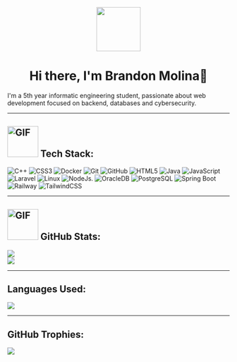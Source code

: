 <p align="center">
  <img src="https://media1.giphy.com/media/v1.Y2lkPTc5MGI3NjExaGc5bmxiMnh3NmlxbzduenkwaGV3OTV5MDd0ZjhxbGtqMmx3ZmZkOCZlcD12MV9pbnRlcm5hbF9naWZfYnlfaWQmY3Q9Zw/3oKIPnAiaMCws8nOsE/giphy.webp" width="100"/>
</p>
<h1 align="center"> Hi there, I'm Brandon Molina👋 </h1>
I'm a 5th year informatic engineering student, passionate about web development focused on backend, databases and cybersecurity. 

---

## <img src="https://media4.giphy.com/media/VDdh2wgmzsXAc7FCd7/giphy.gif?cid=ecf05e47o5vcvygpxdykimkg6a2sqtddsw75yj03eo1qf0zz&ep=v1_stickers_search&rid=giphy.gif&ct=s" alt="GIF" width="70"/> Tech Stack:
![C++](https://img.shields.io/badge/c%2B%2B-darkblue?style=for-the-badge&logo=c%2B%2B&logoColor=white)
![CSS3](https://img.shields.io/badge/CSS3-%231572B6.svg?style=for-the-badge&logo=css3&logoColor=white)
![Docker](https://img.shields.io/badge/Docker-FEFAE0?style=for-the-badge&logo=docker&logoSize=auto)
![Git](https://img.shields.io/badge/Git-%23F05033.svg?style=for-the-badge&logo=git&logoColor=white)
![GitHub](https://img.shields.io/badge/GitHub-%23121011.svg?style=for-the-badge&logo=github&logoColor=white)
![HTML5](https://img.shields.io/badge/HTML5-%23E34F26.svg?style=for-the-badge&logo=html5&logoColor=white)
![Java](https://img.shields.io/badge/java-brown?style=for-the-badge&logo=openjdk)
![JavaScript](https://img.shields.io/badge/JavaScript-%23323330.svg?style=for-the-badge&logo=javascript&logoColor=%23F7DF1E)
![Laravel](https://img.shields.io/badge/Laravel-white?style=for-the-badge&logo=Laravel)
![Linux](https://img.shields.io/badge/linux-E5E5E5?style=for-the-badge&logo=linux&logoColor=black&logoSize=auto)
![NodeJs](https://img.shields.io/badge/nodejs-gray?style=for-the-badge&logo=Node.js).
![OracleDB](https://img.shields.io/badge/OracleDB-red?style=for-the-badge&logo=oracle)
![PostgreSQL](https://img.shields.io/badge/postgreSQL-003049?style=for-the-badge&logo=postgresql&logoColor=white&logoSize=auto)
![Spring Boot](https://img.shields.io/badge/SpringBoot-DAD7CD?style=for-the-badge&logo=spring%20boot&logoSize=auto)
![Railway](https://img.shields.io/badge/railway-black?style=for-the-badge&logo=railway)
![TailwindCSS](https://img.shields.io/badge/TailwindCSS-%2338B2AC.svg?style=for-the-badge&logo=tailwind-css&logoColor=white)

---

## <img src="https://media0.giphy.com/media/RgutegYIHk2Nhxj4m5/giphy.gif?cid=ecf05e47jzd3yw52pkqppt29ei31rqs67tv5omw8ntwi4vx2&ep=v1_stickers_search&rid=giphy.gif&ct=s" alt="GIF" width="70"/> GitHub Stats:

![](https://github-readme-stats.vercel.app/api?username=Rodrigo1619&theme=dark&hide_border=false&include_all_commits=false&count_private=true)<br/>
![](https://github-readme-streak-stats.herokuapp.com/?user=Rodrigo1619&theme=dark&hide_border=false)<br/>

---

## Languages Used:
![](https://github-readme-stats.vercel.app/api/top-langs/?username=Rodrigo1619&theme=onedark&hide_border=false&include_all_commits=true&count_private=true&layout=compact)

---

## GitHub Trophies:

![](https://github-profile-trophy.vercel.app/?username=Rodrigo1619&theme=onedark&no-frame=true&no-bg=false&margin-w=4)

